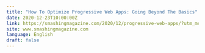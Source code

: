 ```yaml
---
title: "How To Optimize Progressive Web Apps: Going Beyond The Basics"
date: 2020-12-23T10:00:00Z
link: https://smashingmagazine.com/2020/12/progressive-web-apps/?utm_medium=RSS&utm_source=news.12bit.vn
site: www.smashingmagazine.com
language: English
draft: false
---
```

